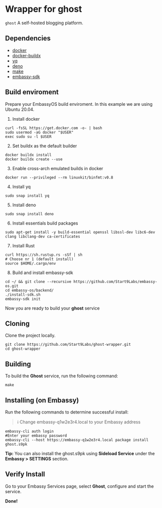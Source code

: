 # Wrapper for ghost

`ghost` A self-hosted blogging platform.

## Dependencies

- [docker](https://docs.docker.com/get-docker)
- [docker-buildx](https://docs.docker.com/buildx/working-with-buildx/)
- [yq](https://mikefarah.gitbook.io/yq)
- [deno](https://deno.land/)
- [make](https://www.gnu.org/software/make/)
- [embassy-sdk](https://github.com/Start9Labs/embassy-os/tree/master/backend)

## Build enviroment
Prepare your EmbassyOS build enviroment. In this example we are using Ubuntu 20.04.

1. Install docker
```
curl -fsSL https://get.docker.com -o- | bash
sudo usermod -aG docker "$USER"
exec sudo su -l $USER
```
2. Set buildx as the default builder
```
docker buildx install
docker buildx create --use
```
3. Enable cross-arch emulated builds in docker
```
docker run --privileged --rm linuxkit/binfmt:v0.8
```
4. Install yq
```
sudo snap install yq
```
5. Install deno
```
sudo snap install deno
```
6. Install essentials build packages
```
sudo apt-get install -y build-essential openssl libssl-dev libc6-dev clang libclang-dev ca-certificates
```
7. Install Rust
```
curl https://sh.rustup.rs -sSf | sh
# Choose nr 1 (default install)
source $HOME/.cargo/env
```
8. Build and install embassy-sdk
```
cd ~/ && git clone --recursive https://github.com/Start9Labs/embassy-os.git
cd embassy-os/backend/
./install-sdk.sh
embassy-sdk init
```
Now you are ready to build your **ghost** service

## Cloning

Clone the project locally. 

```
git clone https://github.com/Start9Labs/ghost-wrapper.git
cd ghost-wrapper
```

## Building

To build the **Ghost** service, run the following command:

```
make
```

## Installing (on Embassy)

Run the following commands to determine successful install:
> :information_source: Change embassy-q1w2e3r4.local to your Embassy address

```
embassy-cli auth login
#Enter your embassy password
embassy-cli --host https://embassy-q1w2e3r4.local package install ghost.s9pk
```
**Tip:** You can also install the ghost.s9pk using **Sideload Service** under the **Embassy > SETTINGS** section.
## Verify Install

Go to your Embassy Services page, select **Ghost**, configure and start the service.

**Done!** 
